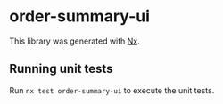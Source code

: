 # order-summary-ui

This library was generated with [Nx](https://nx.dev).

## Running unit tests

Run `nx test order-summary-ui` to execute the unit tests.
